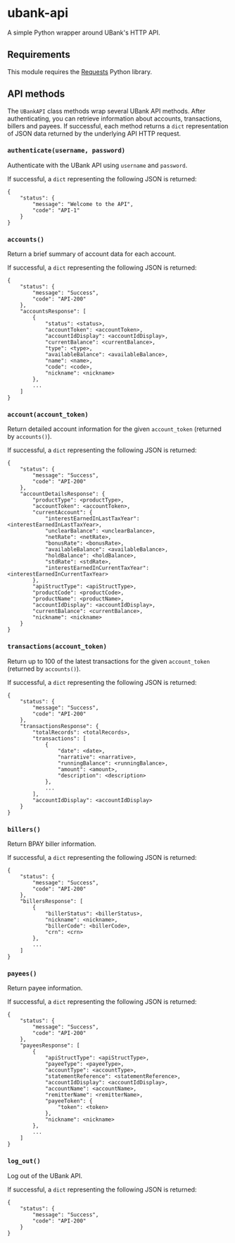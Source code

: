 # ubank-api

A simple Python wrapper around UBank's HTTP API.

## Requirements

This module requires the [Requests](http://docs.python-requests.org/en/latest/)
Python library.

## API methods

The `UBankAPI` class methods wrap several UBank API methods. After
authenticating, you can retrieve information about accounts, transactions,
billers and payees. If successful, each method returns a `dict` representation
of JSON data returned by the underlying API HTTP request.

### `authenticate(username, password)`

Authenticate with the UBank API using `username` and `password`.

If successful, a `dict` representing the following JSON is returned:

    {
        "status": {
            "message": "Welcome to the API",
            "code": "API-1"
        }
    }

### `accounts()`

Return a brief summary of account data for each account.

If successful, a `dict` representing the following JSON is returned:

    {
        "status": {
            "message": "Success",
            "code": "API-200"
        },
        "accountsResponse": [
            {
                "status": <status>,
                "accountToken": <accountToken>,
                "accountIdDisplay": <accountIdDisplay>,
                "currentBalance": <currentBalance>,
                "type": <type>,
                "availableBalance": <availableBalance>,
                "name": <name>,
                "code": <code>,
                "nickname": <nickname>
            },
            ...
        ]
    }

### `account(account_token)`

Return detailed account information for the given `account_token` (returned
by `accounts()`).

If successful, a `dict` representing the following JSON is returned:

    {
        "status": {
            "message": "Success",
            "code": "API-200"
        },
        "accountDetailsResponse": {
            "productType": <productType>,
            "accountToken": <accountToken>,
            "currentAccount": {
                "interestEarnedInLastTaxYear": <interestEarnedInLastTaxYear>,
                "unclearBalance": <unclearBalance>,
                "netRate": <netRate>,
                "bonusRate": <bonusRate>,
                "availableBalance": <availableBalance>,
                "holdBalance": <holdBalance>,
                "stdRate": <stdRate>,
                "interestEarnedInCurrentTaxYear": <interestEarnedInCurrentTaxYear>
            },
            "apiStructType": <apiStructType>,
            "productCode": <productCode>,
            "productName": <productName>,
            "accountIdDisplay": <accountIdDisplay>,
            "currentBalance": <currentBalance>,
            "nickname": <nickname>
        }
    }

### `transactions(account_token)`

Return up to 100 of the latest transactions for the given `account_token`
(returned by `accounts()`).

If successful, a `dict` representing the following JSON is returned:

    {
        "status": {
            "message": "Success",
            "code": "API-200"
        },
        "transactionsResponse": {
            "totalRecords": <totalRecords>,
            "transactions": [
                {
                    "date": <date>,
                    "narrative": <narrative>,
                    "runningBalance": <runningBalance>,
                    "amount": <amount>,
                    "description": <description>
                },
                ...
            ],
            "accountIdDisplay": <accountIdDisplay>
        }
    }

### `billers()`

Return BPAY biller information.

If successful, a `dict` representing the following JSON is returned:

    {
        "status": {
            "message": "Success",
            "code": "API-200"
        },
        "billersResponse": [
            {
                "billerStatus": <billerStatus>,
                "nickname": <nickname>,
                "billerCode": <billerCode>,
                "crn": <crn>
            },
            ...
        ]
    }

### `payees()`

Return payee information.

If successful, a `dict` representing the following JSON is returned:

    {
        "status": {
            "message": "Success",
            "code": "API-200"
        },
        "payeesResponse": [
            {
                "apiStructType": <apiStructType>,
                "payeeType": <payeeType>,
                "accountType": <accountType>,
                "statementReference": <statementReference>,
                "accountIdDisplay": <accountIdDisplay>,
                "accountName": <accountName>,
                "remitterName": <remitterName>,
                "payeeToken": {
                    "token": <token>
                },
                "nickname": <nickname>
            },
            ...
        ]
    }

### `log_out()`

Log out of the UBank API.

If successful, a `dict` representing the following JSON is returned:

    {
        "status": {
            "message": "Success",
            "code": "API-200"
        }
    }
